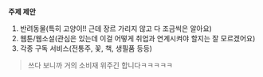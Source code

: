 
**주제 제안**
1. 반려동물(특히 고양이!! 근데 장르 가리지 않고 다 조금씩은 알아요) 
2. 웹툰/웹소설(관심은 있는데 이걸 어떻게 취업과 연계시켜야 할지는 잘 모르겠어요)
3. 각종 구독 서비스(전통주, 꽃, 책, 생필품 등등) 

>쓰다 보니까 거의 소비재 위주긴 합니다ㅋㅋㅋㅋㅋ
 